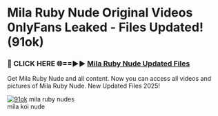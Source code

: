 # Mila Ruby Nude Original Videos 0nlyFans Leaked - Files Updated! (91ok)

<h3>🔴 CLICK HERE 🌐==►► <a href="https://tinyurl.com/5h6xmrr3" rel="nofollow">Mila Ruby Nude Updated Files</a></h3>

Get Mila Ruby Nude and all content. Now you can access all videos and pictures of Mila Ruby Nude. New Updated Files 2025!

[![91ok](https://i.imgur.com/KVD873Z.gif)](https://tinyurl.com/5h6xmrr3)
mila ruby nudes<br>
mila koi nude